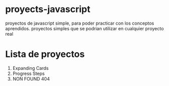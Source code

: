 # proyects-javascript

proyectos de javascript simple, para poder practicar con los conceptos aprendidos. proyectos simples que se podrian utilizar en cualquier proyecto real


# Lista de proyectos

1. Expanding Cards
2. Progress Steps
3. NON FOUND 404
